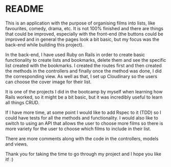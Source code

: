 # README

This is an application with the purpose of organising films into lists, like favourites, comedy, drama, etc. It is not 100% finished and there are things that could be improved, especially with the front-end
(the buttons could be improved and in general the pages look a bit basic, but my focus was the back-end while building this project).

In the back-end, I have used Ruby on Rails in order to create basic functionality to create lists and bookmarks, delete them and see the specific list created with the bookmarks. I created the routes first and then created the methods in the controllers and finally once the method was done, I did the corresponding view. As well as that, I set up Cloudinary so the users can choose the cover image for their list.

It is one of the projects I did in the bootcamp by myself when learning how Rails worked, so it might be
a bit basic, but it was incredibly useful to learn all things CRUD.

If I have more time, at some point I would like to add Rspec to it (TDD) so I could have tests for all the methods and functionality. I would also like to switch to using an API that allows the user to choose more films so there is more variety for the user to choose which films to include in their list.

There are more comments along with the code in the controllers, models and views.

Thank you for taking the time to go through my project and I hope you like it! :)
